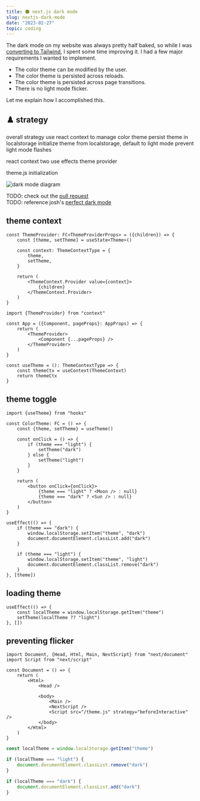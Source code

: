 ```yaml
---
title: 🌑 next.js dark mode
slug: nextjs-dark-mode
date: "2023-02-27"
topic: coding
---
```


The dark mode on my website was always pretty half baked, so while I was [converting to Tailwind][tailwind-migration], I spent some time improving it. I had a few major requirements I wanted to implement.

-   The color theme can be modified by the user.
-   The color theme is persisted across reloads.
-   The color theme is persisted across page transitions.
-   There is no light mode flicker.

Let me explain how I accomplished this.

## ♟️ strategy

overall strategy
use react context to manage color theme
persist theme in localstorage
initialize theme from localstorage, default to light mode
prevent light mode flashes

react context
two use effects
theme provider

theme.js
initialization

![dark mode diagram][dark-mode-diagram]

TODO: check out the [pull request][pull-request]  
TODO: reference josh's [perfect dark mode][perfect-dark-mode]

## theme context

```tsx
const ThemeProvider: FC<ThemeProviderProps> = ({children}) => {
    const [theme, setTheme] = useState<Theme>()

    const context: ThemeContextType = {
        theme,
        setTheme,
    }

    return (
        <ThemeContext.Provider value={context}>
            {children}
        </ThemeContext.Provider>
    )
}
```

```tsx
import {ThemeProvider} from "context"

const App = ({Component, pageProps}: AppProps) => {
    return (
        <ThemeProvider>
            <Component {...pageProps} />
        </ThemeProvider>
    )
}
```

```tsx
const useTheme = (): ThemeContextType => {
    const themeCtx = useContext(ThemeContext)
    return themeCtx
}
```

## theme toggle

```tsx
import {useTheme} from "hooks"

const ColorTheme: FC = () => {
    const {theme, setTheme} = useTheme()

    const onClick = () => {
        if (theme === "light") {
            setTheme("dark")
        } else {
            setTheme("light")
        }
    }

    return (
        <button onClick={onClick}>
            {theme === "light" ? <Moon /> : null}
            {theme === "dark" ? <Sun /> : null}
        </button>
    )
}
```

```tsx
useEffect(() => {
    if (theme === "dark") {
        window.localStorage.setItem("theme", "dark")
        document.documentElement.classList.add("dark")
    }

    if (theme === "light") {
        window.localStorage.setItem("theme", "light")
        document.documentElement.classList.remove("dark")
    }
}, [theme])
```

## loading theme

```tsx
useEffect(() => {
    const localTheme = window.localStorage.getItem("theme")
    setTheme(localTheme ?? "light")
}, [])
```

## preventing flicker

```tsx
import Document, {Head, Html, Main, NextScript} from "next/document"
import Script from "next/script"

const Document = () => {
    return (
        <Html>
            <Head />

            <body>
                <Main />
                <NextScript />
                <Script src="/theme.js" strategy="beforeInteractive" />
            </body>
        </Html>
    )
}
```

```javascript
const localTheme = window.localStorage.getItem("theme")

if (localTheme === "light") {
    document.documentElement.classList.remove("dark")
}

if (localTheme === "dark") {
    document.documentElement.classList.add("dark")
}
```

[pull-request]: https://github.com/bradgarropy/bradgarropy.com/pull/349
[perfect-dark-mode]: https://joshwcomeau.com/react/dark-mode
[dark-mode-diagram]: https://res.cloudinary.com/bradgarropy/image/upload/f_auto,q_auto/bradgarropy.com/posts/dark-mode-diagram.png
[tailwind-migration]: https://bradgarropy.com/blog/css-modules-to-tailwind
